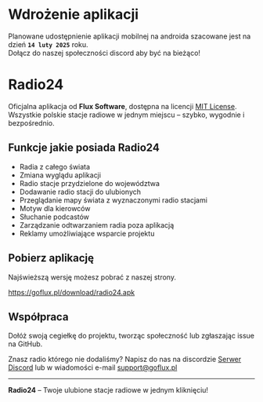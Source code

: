# Wdrożenie aplikacji

Planowane udostępnienie aplikacji mobilnej na androida szacowane jest na dzień **`14 luty 2025`** roku.   
Dołącz do naszej społeczności discord aby być na bieżąco!

# Radio24

Oficjalna aplikacja od **Flux Software**, dostępna na licencji [MIT License](LICENSE).  
Wszystkie polskie stacje radiowe w jednym miejscu – szybko, wygodnie i bezpośrednio.

## Funkcje jakie posiada Radio24

- Radia z całego świata
- Zmiana wyglądu aplikacji
- Radio stacje przydzielone do województwa
- Dodawanie radio stacji do ulubionych
- Przeglądanie mapy świata z wyznaczonymi radio stacjami
- Motyw dla kierowców
- Słuchanie podcastów
- Zarządzanie odtwarzaniem radia poza aplikacją
- Reklamy umożliwiające wsparcie projektu

## Pobierz aplikację

Najświeższą wersję możesz pobrać z naszej strony.  

https://goflux.pl/download/radio24.apk

## Współpraca

Dołóż swoją cegiełkę do projektu, tworząc społeczność lub zgłaszając issue na GitHub.

Znasz radio którego nie dodaliśmy? Napisz do nas na discordzie [Serwer Discord](https://discord.gg/hernrd9VWc) lub w wiadomości e-mail [support@goflux.pl](mailto:support@goflux.pl)

----

**Radio24** – Twoje ulubione stacje radiowe w jednym kliknięciu!
